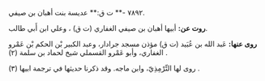 ٧٨٩٢ -** ت ق:** عديسة بنت أهبان بن صيفي.

**روت عن:** أبيها أهبان بن صيفي الغفاري (ت ق) ، وعلي ابن أَبي طالب.

**روى عنها:** عَبد الله بن عُبَيد (ت ق) مؤذن مسجد جرادار، وعبد الكبير بْن الحكم بْن عَمْرو الغفاري، وأبو عَمْرو القسملي شيخ لحماد بن سلمة (٢) .

روى لها التِّرْمِذِيّ، وابن ماجه. وقد ذكرنا حديثها في ترجمة ابيها (٣) .